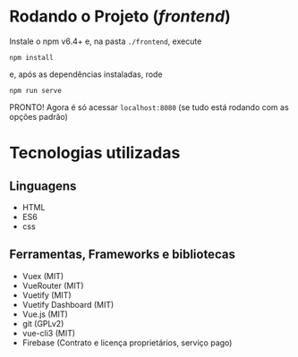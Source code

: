 # Rodando o Projeto (_frontend_)

Instale o npm v6.4+ e, na pasta `./frontend`, execute

```shell-session
npm install
```

e, após as dependências instaladas, rode

```shell-session
npm run serve
```

PRONTO! Agora é só acessar `localhost:8080` (se tudo está rodando com as opções padrão)

# Tecnologias utilizadas

## Linguagens

- HTML
- ES6
- css

## Ferramentas, Frameworks e bibliotecas

- Vuex (MIT)
- VueRouter (MIT)
- Vuetify (MIT)
- Vuetify Dashboard (MIT)
- Vue.js (MIT)
- git (GPLv2)
- vue-cli3 (MIT)
- Firebase (Contrato e licença proprietários, serviço pago)
